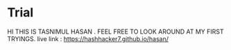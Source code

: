 # Trial
HI THIS IS TASNIMUL HASAN . FEEL FREE TO LOOK AROUND AT MY FIRST TRYINGS. 
live link : https://hashhacker7.github.io/hasan/
